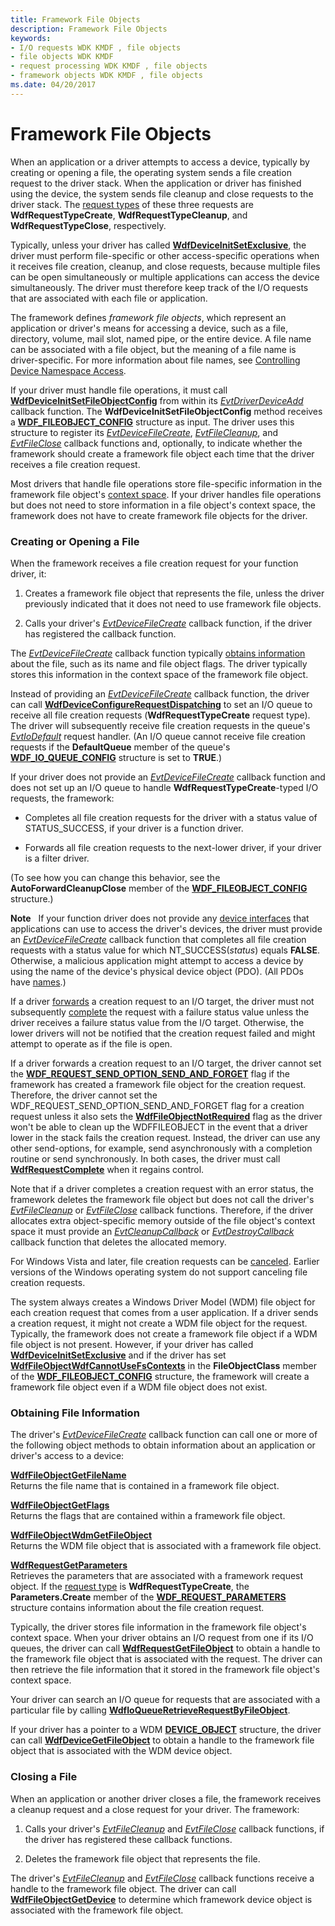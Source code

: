 ```yaml
---
title: Framework File Objects
description: Framework File Objects
keywords:
- I/O requests WDK KMDF , file objects
- file objects WDK KMDF
- request processing WDK KMDF , file objects
- framework objects WDK KMDF , file objects
ms.date: 04/20/2017
---
```


# Framework File Objects





When an application or a driver attempts to access a device, typically by creating or opening a file, the operating system sends a file creation request to the driver stack. When the application or driver has finished using the device, the system sends file cleanup and close requests to the driver stack. The [request types](/windows-hardware/drivers/ddi/wdfrequest/ne-wdfrequest-_wdf_request_type) of these three requests are **WdfRequestTypeCreate**, **WdfRequestTypeCleanup**, and **WdfRequestTypeClose**, respectively.

Typically, unless your driver has called [**WdfDeviceInitSetExclusive**](/windows-hardware/drivers/ddi/wdfdevice/nf-wdfdevice-wdfdeviceinitsetexclusive), the driver must perform file-specific or other access-specific operations when it receives file creation, cleanup, and close requests, because multiple files can be open simultaneously or multiple applications can access the device simultaneously. The driver must therefore keep track of the I/O requests that are associated with each file or application.

The framework defines *framework file objects*, which represent an application or driver's means for accessing a device, such as a file, directory, volume, mail slot, named pipe, or the entire device. A file name can be associated with a file object, but the meaning of a file name is driver-specific. For more information about file names, see [Controlling Device Namespace Access](../kernel/controlling-device-namespace-access.md).

If your driver must handle file operations, it must call [**WdfDeviceInitSetFileObjectConfig**](/windows-hardware/drivers/ddi/wdfdevice/nf-wdfdevice-wdfdeviceinitsetfileobjectconfig) from within its [*EvtDriverDeviceAdd*](/windows-hardware/drivers/ddi/wdfdriver/nc-wdfdriver-evt_wdf_driver_device_add) callback function. The **WdfDeviceInitSetFileObjectConfig** method receives a [**WDF\_FILEOBJECT\_CONFIG**](/windows-hardware/drivers/ddi/wdfdevice/ns-wdfdevice-_wdf_fileobject_config) structure as input. The driver uses this structure to register its [*EvtDeviceFileCreate*](/windows-hardware/drivers/ddi/wdfdevice/nc-wdfdevice-evt_wdf_device_file_create), [*EvtFileCleanup*](/windows-hardware/drivers/ddi/wdfdevice/nc-wdfdevice-evt_wdf_file_cleanup), and [*EvtFileClose*](/windows-hardware/drivers/ddi/wdfdevice/nc-wdfdevice-evt_wdf_file_close) callback functions and, optionally, to indicate whether the framework should create a framework file object each time that the driver receives a file creation request.

Most drivers that handle file operations store file-specific information in the framework file object's [context space](framework-object-context-space.md). If your driver handles file operations but does not need to store information in a file object's context space, the framework does not have to create framework file objects for the driver.

### Creating or Opening a File

When the framework receives a file creation request for your function driver, it:

1.  Creates a framework file object that represents the file, unless the driver previously indicated that it does not need to use framework file objects.

2.  Calls your driver's [*EvtDeviceFileCreate*](/windows-hardware/drivers/ddi/wdfdevice/nc-wdfdevice-evt_wdf_device_file_create) callback function, if the driver has registered the callback function.

The [*EvtDeviceFileCreate*](/windows-hardware/drivers/ddi/wdfdevice/nc-wdfdevice-evt_wdf_device_file_create) callback function typically [obtains information](#obtaining-file-information) about the file, such as its name and file object flags. The driver typically stores this information in the context space of the framework file object.

Instead of providing an [*EvtDeviceFileCreate*](/windows-hardware/drivers/ddi/wdfdevice/nc-wdfdevice-evt_wdf_device_file_create) callback function, the driver can call [**WdfDeviceConfigureRequestDispatching**](/windows-hardware/drivers/ddi/wdfdevice/nf-wdfdevice-wdfdeviceconfigurerequestdispatching) to set an I/O queue to receive all file creation requests (**WdfRequestTypeCreate** request type). The driver will subsequently receive file creation requests in the queue's [*EvtIoDefault*](/windows-hardware/drivers/ddi/wdfio/nc-wdfio-evt_wdf_io_queue_io_default) request handler. (An I/O queue cannot receive file creation requests if the **DefaultQueue** member of the queue's [**WDF\_IO\_QUEUE\_CONFIG**](/windows-hardware/drivers/ddi/wdfio/ns-wdfio-_wdf_io_queue_config) structure is set to **TRUE**.)

If your driver does not provide an [*EvtDeviceFileCreate*](/windows-hardware/drivers/ddi/wdfdevice/nc-wdfdevice-evt_wdf_device_file_create) callback function and does not set up an I/O queue to handle **WdfRequestTypeCreate**-typed I/O requests, the framework:

-   Completes all file creation requests for the driver with a status value of STATUS\_SUCCESS, if your driver is a function driver.

-   Forwards all file creation requests to the next-lower driver, if your driver is a filter driver.

(To see how you can change this behavior, see the **AutoForwardCleanupClose** member of the [**WDF\_FILEOBJECT\_CONFIG**](/windows-hardware/drivers/ddi/wdfdevice/ns-wdfdevice-_wdf_fileobject_config) structure.)

**Note**   If your function driver does not provide any [device interfaces](using-device-interfaces.md) that applications can use to access the driver's devices, the driver must provide an [*EvtDeviceFileCreate*](/windows-hardware/drivers/ddi/wdfdevice/nc-wdfdevice-evt_wdf_device_file_create) callback function that completes all file creation requests with a status value for which NT\_SUCCESS(*status*) equals **FALSE**. Otherwise, a malicious application might attempt to access a device by using the name of the device's physical device object (PDO). (All PDOs have [names](controlling-device-access-in-kmdf-drivers.md#naming-device-objects-only-when-necessary).)

 

If a driver [forwards](forwarding-i-o-requests.md) a creation request to an I/O target, the driver must not subsequently [complete](completing-i-o-requests.md) the request with a failure status value unless the driver receives a failure status value from the I/O target. Otherwise, the lower drivers will not be notified that the creation request failed and might attempt to operate as if the file is open.

If a driver forwards a creation request to an I/O target, the driver cannot set the [**WDF\_REQUEST\_SEND\_OPTION\_SEND\_AND\_FORGET**](/windows-hardware/drivers/ddi/wdfrequest/ne-wdfrequest-_wdf_request_send_options_flags) flag if the framework has created a framework file object for the creation request. Therefore, the driver cannot set the WDF\_REQUEST\_SEND\_OPTION\_SEND\_AND\_FORGET flag for a creation request unless it also sets the [**WdfFileObjectNotRequired**](/windows-hardware/drivers/ddi/wdfdevice/ne-wdfdevice-_wdf_fileobject_class) flag as the driver won't be able to clean up the WDFFILEOBJECT in the event that a driver lower in the stack fails the creation request. Instead, the driver can use any other send-options, for example, send asynchronously with a completion routine or send synchronously. In both cases, the driver must call [**WdfRequestComplete**](/windows-hardware/drivers/ddi/wdfrequest/nf-wdfrequest-wdfrequestcomplete) when it regains control. 

Note that if a driver completes a creation request with an error status, the framework deletes the framework file object but does not call the driver's [*EvtFileCleanup*](/windows-hardware/drivers/ddi/wdfdevice/nc-wdfdevice-evt_wdf_file_cleanup) or [*EvtFileClose*](/windows-hardware/drivers/ddi/wdfdevice/nc-wdfdevice-evt_wdf_file_close) callback functions. Therefore, if the driver allocates extra object-specific memory outside of the file object's context space it must provide an [*EvtCleanupCallback*](/windows-hardware/drivers/ddi/wdfobject/nc-wdfobject-evt_wdf_object_context_cleanup) or [*EvtDestroyCallback*](/windows-hardware/drivers/ddi/wdfobject/nc-wdfobject-evt_wdf_object_context_destroy) callback function that deletes the allocated memory.

For Windows Vista and later, file creation requests can be [canceled](canceling-i-o-requests.md). Earlier versions of the Windows operating system do not support canceling file creation requests.

The system always creates a Windows Driver Model (WDM) file object for each creation request that comes from a user application. If a driver sends a creation request, it might not create a WDM file object for the request. Typically, the framework does not create a framework file object if a WDM file object is not present. However, if your driver has called [**WdfDeviceInitSetExclusive**](/windows-hardware/drivers/ddi/wdfdevice/nf-wdfdevice-wdfdeviceinitsetexclusive) and if the driver has set [**WdfFileObjectWdfCannotUseFsContexts**](/windows-hardware/drivers/ddi/wdfdevice/ne-wdfdevice-_wdf_fileobject_class) in the **FileObjectClass** member of the [**WDF\_FILEOBJECT\_CONFIG**](/windows-hardware/drivers/ddi/wdfdevice/ns-wdfdevice-_wdf_fileobject_config) structure, the framework will create a framework file object even if a WDM file object does not exist.

### <a href="" id="obtaining-file-information"></a> Obtaining File Information

The driver's [*EvtDeviceFileCreate*](/windows-hardware/drivers/ddi/wdfdevice/nc-wdfdevice-evt_wdf_device_file_create) callback function can call one or more of the following object methods to obtain information about an application or driver's access to a device:

<a href="" id="---------wdffileobjectgetfilename--------"></a>[**WdfFileObjectGetFileName**](/windows-hardware/drivers/ddi/wdffileobject/nf-wdffileobject-wdffileobjectgetfilename)  
Returns the file name that is contained in a framework file object.

<a href="" id="---------wdffileobjectgetflags--------"></a>[**WdfFileObjectGetFlags**](/windows-hardware/drivers/ddi/wdffileobject/nf-wdffileobject-wdffileobjectgetflags)  
Returns the flags that are contained within a framework file object.

<a href="" id="---------wdffileobjectwdmgetfileobject--------"></a>[**WdfFileObjectWdmGetFileObject**](/windows-hardware/drivers/ddi/wdffileobject/nf-wdffileobject-wdffileobjectwdmgetfileobject)  
Returns the WDM file object that is associated with a framework file object.

<a href="" id="---------wdfrequestgetparameters--------"></a>[**WdfRequestGetParameters**](/windows-hardware/drivers/ddi/wdfrequest/nf-wdfrequest-wdfrequestgetparameters)  
Retrieves the parameters that are associated with a framework request object. If the [request type](/windows-hardware/drivers/ddi/wdfrequest/ne-wdfrequest-_wdf_request_type) is **WdfRequestTypeCreate**, the **Parameters.Create** member of the [**WDF\_REQUEST\_PARAMETERS**](/windows-hardware/drivers/ddi/wdfrequest/ns-wdfrequest-_wdf_request_parameters) structure contains information about the file creation request.

Typically, the driver stores file information in the framework file object's context space. When your driver obtains an I/O request from one if its I/O queues, the driver can call [**WdfRequestGetFileObject**](/windows-hardware/drivers/ddi/wdfrequest/nf-wdfrequest-wdfrequestgetfileobject) to obtain a handle to the framework file object that is associated with the request. The driver can then retrieve the file information that it stored in the framework file object's context space.

Your driver can search an I/O queue for requests that are associated with a particular file by calling [**WdfIoQueueRetrieveRequestByFileObject**](/windows-hardware/drivers/ddi/wdfio/nf-wdfio-wdfioqueueretrieverequestbyfileobject).

If your driver has a pointer to a WDM [**DEVICE\_OBJECT**](/windows-hardware/drivers/ddi/wdm/ns-wdm-_device_object) structure, the driver can call [**WdfDeviceGetFileObject**](/windows-hardware/drivers/ddi/wdfdevice/nf-wdfdevice-wdfdevicegetfileobject) to obtain a handle to the framework file object that is associated with the WDM device object.

### Closing a File

When an application or another driver closes a file, the framework receives a cleanup request and a close request for your driver. The framework:

1.  Calls your driver's [*EvtFileCleanup*](/windows-hardware/drivers/ddi/wdfdevice/nc-wdfdevice-evt_wdf_file_cleanup) and [*EvtFileClose*](/windows-hardware/drivers/ddi/wdfdevice/nc-wdfdevice-evt_wdf_file_close) callback functions, if the driver has registered these callback functions.

2.  Deletes the framework file object that represents the file.

The driver's [*EvtFileCleanup*](/windows-hardware/drivers/ddi/wdfdevice/nc-wdfdevice-evt_wdf_file_cleanup) and [*EvtFileClose*](/windows-hardware/drivers/ddi/wdfdevice/nc-wdfdevice-evt_wdf_file_close) callback functions receive a handle to the framework file object. The driver can call [**WdfFileObjectGetDevice**](/windows-hardware/drivers/ddi/wdffileobject/nf-wdffileobject-wdffileobjectgetdevice) to determine which framework device object is associated with the framework file object.

 


